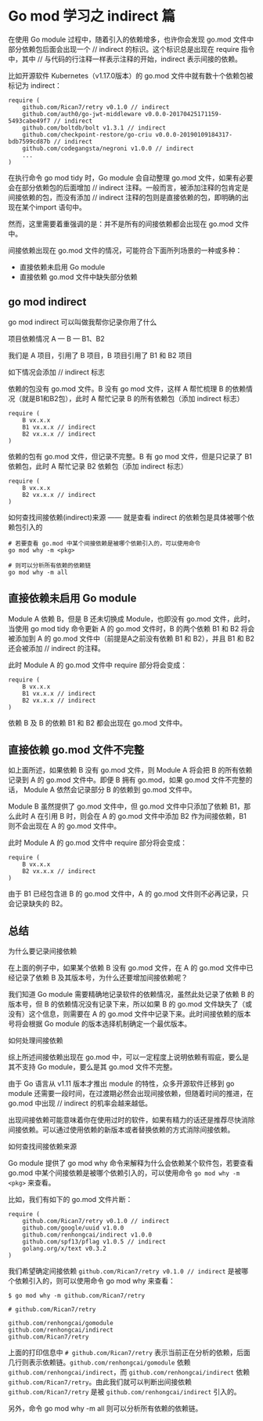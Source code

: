 # Go mod 学习之 indirect 篇

在使用 Go module 过程中，随着引入的依赖增多，也许你会发现 go.mod 文件中部分依赖包后面会出现一个 // indirect 的标识。这个标识总是出现在 require 指令中，其中 // 与代码的行注释一样表示注释的开始，indirect 表示间接的依赖。

比如开源软件 Kubernetes（v1.17.0版本）的 go.mod 文件中就有数十个依赖包被标记为 indirect：

```
require (
    github.com/Rican7/retry v0.1.0 // indirect
    github.com/auth0/go-jwt-middleware v0.0.0-20170425171159-5493cabe49f7 // indirect
    github.com/boltdb/bolt v1.3.1 // indirect
    github.com/checkpoint-restore/go-criu v0.0.0-20190109184317-bdb7599cd87b // indirect
    github.com/codegangsta/negroni v1.0.0 // indirect
    ...
)
```

在执行命令 go mod tidy 时，Go module 会自动整理 go.mod 文件，如果有必要会在部分依赖包的后面增加 // indirect 注释。一般而言，被添加注释的包肯定是间接依赖的包，而没有添加 // indirect 注释的包则是直接依赖的包，即明确的出现在某个import 语句中。

然而，这里需要着重强调的是：并不是所有的间接依赖都会出现在 go.mod 文件中。

间接依赖出现在 go.mod 文件的情况，可能符合下面所列场景的一种或多种：

* 直接依赖未启用 Go module
* 直接依赖 go.mod 文件中缺失部分依赖

## go mod indirect

go mod indirect 可以叫做我帮你记录你用了什么

项目依赖情况 A — B — B1、B2

我们是 A 项目，引用了 B 项目，B 项目引用了 B1 和 B2 项目

如下情况会添加 // indirect 标志

依赖的包没有 go.mod 文件。B 没有 go mod 文件，这样 A 帮忙梳理 B 的依赖情况（就是B1和B2包），此时 A 帮忙记录 B 的所有依赖包（添加 indirect 标志）

```
require (
    B vx.x.x
    B1 vx.x.x // indirect
    B2 vx.x.x // indirect
)
```

依赖的包有 go.mod 文件，但记录不完整。B 有 go mod 文件，但是只记录了 B1 依赖包，此时 A 帮忙记录 B2 依赖包（添加 indirect 标志）

```
require (
    B vx.x.x
    B2 vx.x.x // indirect
)
```

如何查找间接依赖(indirect)来源 —— 就是查看 indirect 的依赖包是具体被哪个依赖包引入的

```
# 若要查看 go.mod 中某个间接依赖是被哪个依赖引入的，可以使用命令
go mod why -m <pkg>

# 则可以分析所有依赖的依赖链
go mod why -m all
```

## 直接依赖未启用 Go module

Module A 依赖 B，但是 B 还未切换成 Module，也即没有 go.mod 文件，此时，当使用 go mod tidy 命令更新 A 的 go.mod 文件时，B 的两个依赖 B1 和 B2 将会被添加到 A 的 go.mod 文件中（前提是A之前没有依赖 B1 和 B2），并且 B1 和 B2 还会被添加 // indirect 的注释。

此时 Module A 的 go.mod 文件中 require 部分将会变成：

```
require (
    B vx.x.x
    B1 vx.x.x // indirect
    B2 vx.x.x // indirect
)
```

依赖 B 及 B 的依赖 B1 和 B2 都会出现在 go.mod 文件中。

## 直接依赖 go.mod 文件不完整

如上面所述，如果依赖 B 没有 go.mod 文件，则 Module A 将会把 B 的所有依赖记录到 A 的 go.mod 文件中。即便 B 拥有 go.mod，如果 go.mod 文件不完整的话， Module A 依然会记录部分 B 的依赖到 go.mod 文件中。

Module B 虽然提供了 go.mod 文件中，但 go.mod 文件中只添加了依赖 B1，那么此时 A 在引用 B 时，则会在 A 的 go.mod 文件中添加 B2 作为间接依赖，B1 则不会出现在 A 的 go.mod 文件中。

此时 Module A 的 go.mod 文件中 require 部分将会变成：

```
require (
    B vx.x.x
    B2 vx.x.x // indirect
)
```

由于 B1 已经包含进 B 的 go.mod 文件中，A 的 go.mod 文件则不必再记录，只会记录缺失的 B2。

## 总结

为什么要记录间接依赖

在上面的例子中，如果某个依赖 B 没有 go.mod 文件，在 A 的 go.mod 文件中已经记录了依赖 B 及其版本号，为什么还要增加间接依赖呢？

我们知道 Go module 需要精确地记录软件的依赖情况，虽然此处记录了依赖 B 的版本号，但 B 的依赖情况没有记录下来，所以如果 B 的 go.mod 文件缺失了（或没有）这个信息，则需要在 A 的 go.mod 文件中记录下来。此时间接依赖的版本号将会根据 Go module 的版本选择机制确定一个最优版本。

如何处理间接依赖

综上所述间接依赖出现在 go.mod 中，可以一定程度上说明依赖有瑕疵，要么是其不支持 Go module，要么是其 go.mod 文件不完整。

由于 Go 语言从 v1.11 版本才推出 module 的特性，众多开源软件迁移到 go module 还需要一段时间，在过渡期必然会出现间接依赖，但随着时间的推进，在 go.mod 中出现 // indirect 的机率会越来越低。

出现间接依赖可能意味着你在使用过时的软件，如果有精力的话还是推荐尽快消除间接依赖。可以通过使用依赖的新版本或者替换依赖的方式消除间接依赖。

如何查找间接依赖来源

Go module 提供了 go mod why 命令来解释为什么会依赖某个软件包，若要查看 go.mod 中某个间接依赖是被哪个依赖引入的，可以使用命令 `go mod why -m <pkg>` 来查看。

比如，我们有如下的 go.mod 文件片断：

```
require (
    github.com/Rican7/retry v0.1.0 // indirect
    github.com/google/uuid v1.0.0
    github.com/renhongcai/indirect v1.0.0
    github.com/spf13/pflag v1.0.5 // indirect
    golang.org/x/text v0.3.2
)
```

我们希望确定间接依赖 `github.com/Rican7/retry v0.1.0 // indirect` 是被哪个依赖引入的，则可以使用命令 go mod why 来查看：

```
$ go mod why -m github.com/Rican7/retry

# github.com/Rican7/retry

github.com/renhongcai/gomodule
github.com/renhongcai/indirect
github.com/Rican7/retry
```

上面的打印信息中 `# github.com/Rican7/retry` 表示当前正在分析的依赖，后面几行则表示依赖链。`github.com/renhongcai/gomodule` 依赖 `github.com/renhongcai/indirect`，而 `github.com/renhongcai/indirect` 依赖 `github.com/Rican7/retry`。由此我们就可以判断出间接依赖 `github.com/Rican7/retry` 是被 `github.com/renhongcai/indirect` 引入的。

另外，命令 go mod why -m all 则可以分析所有依赖的依赖链。
